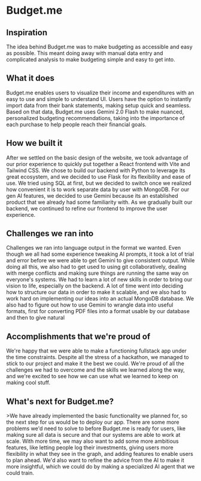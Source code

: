 <h1>Budget.me</h1>
<h2>Inspiration</h2>
<p>The idea behind Budget.me was to make budgeting as accessible and easy as possible. This meant doing away with manual data entry and complicated analysis to make budgeting simple and easy to get into.</p>

<h2>What it does</h2>
<p>
Budget.me enables users to visualize their income and expenditures with an easy to use and simple to understand UI. Users have the option to instantly
import data from their bank statements, making setup quick and seamless. Based on that data, Budget.me uses Gemini 2.0 Flash to make nuanced, personalized
budgeting recommendations, taking into the importance of each purchase to help people reach their financial goals.
</p>

<h2>How we built it</h2>
<p>
After we settled on the basic design of the website, we took advantage of our prior experience to quickly put together a React frontend with Vite and Tailwind CSS. 
We chose to build our backend with Python to leverage its great ecosystem, and we decided to use Flask for its flexibility and ease of use. We tried using SQL at first,
but we decided to switch once we realized how convenient it is to work separate data by user with MongoDB. For our gen AI features, we decided to use Gemini because its 
an established product that we already had some familiarity with. As we gradually built our backend, we continued to refine our frontend to improve the user experience.
</p>

<h2>Challenges we ran into</h2>
<p>
Challenges we ran into language output in the format we wanted. Even though we all had some experience tweaking AI prompts, it took a lot of trial and error before 
we were able to get Gemini to give consistent output. While doing all this, we also had to get used to using git collaboratively, dealing with merge conflicts and making
sure things are running the same way on everyone's systems. We had to learn a lot of new skills in order to bring our vision to life, especially on the backend. A lot of 
time went into deciding how to structure our data in order to make it scalable, and we also had to work hard on implementing our ideas into an actual MongoDB database. We 
also had to figure out how to use Gemini to wrangle data into useful formats, first for converting PDF files into a format usable by our database and then to give natural
</p>

<h2>Accomplishments that we're proud of</h2>
<p>
We're happy that we were able to make a functioning fullstack app under the time constraints. Despite all the stress of a hackathon, we managed to stick to our project 
and make it the best we could. We're proud of all the challenges we had to overcome and the skills we learned along the way, and we're excited to see how we can use what 
we learned to keep on making cool stuff.
</p>

<h2>What's next for Budget.me?</h2>
<p>>We have already implemented the basic functionality we planned for, so the next step for us would be to deploy our app. There are some more problems we'd need to solve 
to before Budget.me is ready for users, like making sure all data is secure and that our systems are able to work at scale. With more time, we may also want to add some more
ambitious features, like letting people log their investments, giving users more flexibility in what they see in the graph, and adding features to enable users to plan ahead.
We'd also want to refine the advice from the AI to make it more insightful, which we could do by making a specialized AI agent that we could train.
</p>
